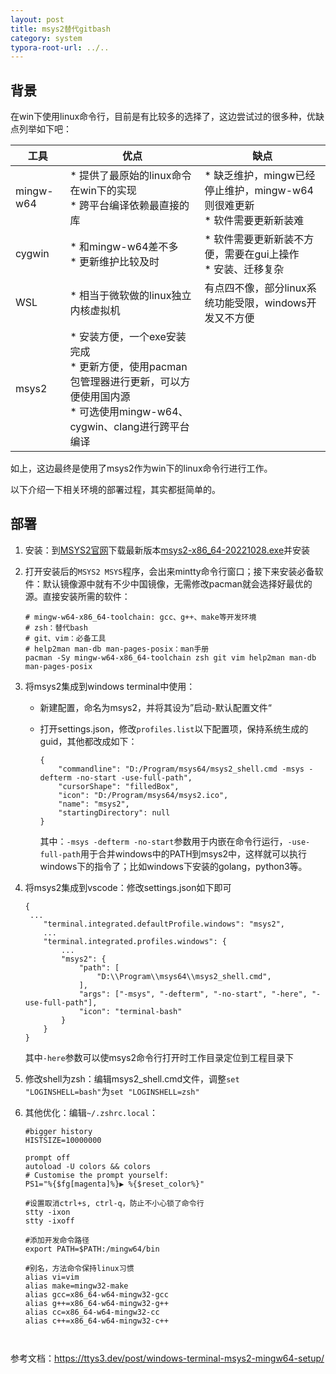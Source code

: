 ```yaml
---
layout: post
title: msys2替代gitbash
category: system
typora-root-url: ../..
---
```


## 背景

在win下使用linux命令行，目前是有比较多的选择了，这边尝试过的很多种，优缺点列举如下吧：

| 工具      | 优点                                                         | 缺点                                                         |
| --------- | ------------------------------------------------------------ | ------------------------------------------------------------ |
| mingw-w64 | * 提供了最原始的linux命令在win下的实现<br />* 跨平台编译依赖最直接的库 | * 缺乏维护，mingw已经停止维护，mingw-w64则很难更新<br />* 软件需要更新新装难 |
| cygwin    | * 和mingw-w64差不多<br />* 更新维护比较及时                  | * 软件需要更新新装不方便，需要在gui上操作<br />* 安装、迁移复杂 |
| WSL       | * 相当于微软做的linux独立内核虚拟机                          | 有点四不像，部分linux系统功能受限，windows开发又不方便       |
| msys2     | * 安装方便，一个exe安装完成<br />* 更新方便，使用pacman包管理器进行更新，可以方便使用国内源<br />* 可选使用mingw-w64、cygwin、clang进行跨平台编译 |                                                              |

如上，这边最终是使用了msys2作为win下的linux命令行进行工作。

以下介绍一下相关环境的部署过程，其实都挺简单的。

## 部署

1. 安装：到[MSYS2官网](https://www.msys2.org/)下载最新版本[msys2-x86_64-20221028.exe](https://github.com/msys2/msys2-installer/releases/download/2022-10-28/msys2-x86_64-20221028.exe)并安装

2. 打开安装后的`MSYS2 MSYS`程序，会出来mintty命令行窗口；接下来安装必备软件：默认镜像源中就有不少中国镜像，无需修改pacman就会选择好最优的源。直接安装所需的软件：

   ```shell
   # mingw-w64-x86_64-toolchain: gcc、g++、make等开发环境
   # zsh：替代bash
   # git、vim：必备工具
   # help2man man-db man-pages-posix：man手册
   pacman -Sy mingw-w64-x86_64-toolchain zsh git vim help2man man-db man-pages-posix 
   ```

3. 将msys2集成到windows terminal中使用：

   * 新建配置，命名为msys2，并将其设为”启动-默认配置文件“

   * 打开settings.json，修改`profiles.list`以下配置项，保持系统生成的guid，其他都改成如下：

     ```shell
     {
         "commandline": "D:/Program/msys64/msys2_shell.cmd -msys -defterm -no-start -use-full-path",
         "cursorShape": "filledBox",
         "icon": "D:/Program/msys64/msys2.ico",
         "name": "msys2",
         "startingDirectory": null
     }
     ```

     其中：`-msys -defterm -no-start`参数用于内嵌在命令行运行，`-use-full-path`用于合并windows中的PATH到msys2中，这样就可以执行windows下的指令了；比如windows下安装的golang，python3等。

4. 将msys2集成到vscode：修改settings.json如下即可

   ```shell
   {
   	...
       "terminal.integrated.defaultProfile.windows": "msys2",
       ...
       "terminal.integrated.profiles.windows": {
           ...
           "msys2": {
               "path": [
                   "D:\\Program\\msys64\\msys2_shell.cmd",
               ],
               "args": ["-msys", "-defterm", "-no-start", "-here", "-use-full-path"],
               "icon": "terminal-bash"
           }
       }
   }
   ```

   其中`-here`参数可以使msys2命令行打开时工作目录定位到工程目录下

5. 修改shell为zsh：编辑msys2_shell.cmd文件，调整`set "LOGINSHELL=bash"`为`set "LOGINSHELL=zsh"`

6. 其他优化：编辑`~/.zshrc.local`：

   ```shell
   #bigger history
   HISTSIZE=10000000
   
   prompt off
   autoload -U colors && colors
   # Customise the prompt yourself:
   PS1="%{$fg[magenta]%}▶ %{$reset_color%}"
   
   #设置取消ctrl+s, ctrl-q，防止不小心锁了命令行
   stty -ixon
   stty -ixoff
   
   #添加开发命令路径
   export PATH=$PATH:/mingw64/bin
   
   #别名，方法命令保持linux习惯
   alias vi=vim
   alias make=mingw32-make
   alias gcc=x86_64-w64-mingw32-gcc
   alias g++=x86_64-w64-mingw32-g++
   alias cc=x86_64-w64-mingw32-cc
   alias c++=x86_64-w64-mingw32-c++



参考文档：https://ttys3.dev/post/windows-terminal-msys2-mingw64-setup/
